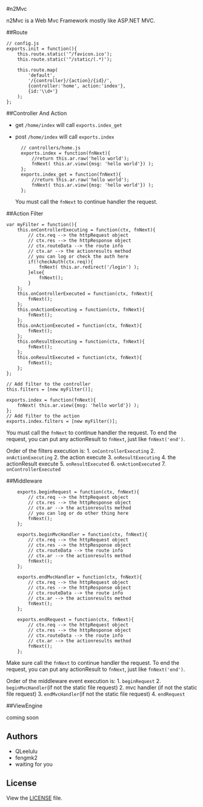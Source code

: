 #n2Mvc

  n2Mvc is a Web Mvc Framework mostly like ASP.NET MVC.

##Route
    
    // config.js
    exports.init = function(){
        this.route.static('^/favicon.ico');
        this.route.static('^/static/(.*)');
        
        this.route.map(
            'default',
            '/{controller}/{action}/{id}/',
            {controller:'home', action:'index'},
            {id:'\\d+'}
        );
    };

##Controller And Action

+ get  `/home/index` will call `exports.index_get`
+ post `/home/index` will call `exports.index`

        // controllers/home.js
        exports.index = function(fnNext){
            //return this.ar.raw('hello world');
            fnNext( this.ar.view({msg: 'hello world'}) );
        };
        exports.index_get = function(fnNext){
            //return this.ar.raw('hello world');
            fnNext( this.ar.view({msg: 'hello world'}) );
        };

  You must call the `fnNext` to continue handler the request.


##Action Filter

    var myFilter = function(){
        this.onControllerExecuting = function(ctx, fnNext){
            // ctx.req --> the httpRequest object
            // ctx.res --> the httpResponse object
            // ctx.routeData --> the route info
            // ctx.ar --> the actionresults method
            // you can log or check the auth here
            if(!checkAuth(ctx.req)){
                fnNext( this.ar.redirect('/login') );
            }else{
                fnNext();
            }
        };
        this.onControllerExecuted = function(ctx, fnNext){
            fnNext();
        };
        this.onActionExecuting = function(ctx, fnNext){
            fnNext();
        };
        this.onActionExecuted = function(ctx, fnNext){
            fnNext();
        };
        this.onResultExecuting = function(ctx, fnNext){
            fnNext();
        };
        this.onResultExecuted = function(ctx, fnNext){
            fnNext();
        };
    };
    
    // Add filter to the controller
    this.filters = [new myFilter()];
    
    exports.index = function(fnNext){
        fnNext( this.ar.view({msg: 'hello world'}) );
    };
    // Add filter to the action
    exports.index.filters = [new myFilter()];
  
  You must call the `fnNext` to continue handler the request. To end the request, you can put any actionResult to `fnNext`, just like `fnNext('end')`.
  
  Order of the filters execution is:
    1. `onControllerExecuting`
    2. `onActionExecuting`
    2.  the action execute
    3. `onResultExecuting`
    4.  the actionResult execute
    5. `onResultExecuted`
    6. `onActionExecuted`
    7. `onControllerExecuted`



##Middleware

		exports.beginRequest = function(ctx, fnNext){
			// ctx.req --> the httpRequest object
            // ctx.res --> the httpResponse object
            // ctx.ar --> the actionresults method
            // you can log or do other thing here
		    fnNext();
		};
		
		exports.beginMvcHandler = function(ctx, fnNext){
			// ctx.req --> the httpRequest object
            // ctx.res --> the httpResponse object
            // ctx.routeData --> the route info
            // ctx.ar --> the actionresults method
		    fnNext();
		};
		
		exports.endMvcHandler = function(ctx, fnNext){
			// ctx.req --> the httpRequest object
            // ctx.res --> the httpResponse object
            // ctx.routeData --> the route info
            // ctx.ar --> the actionresults method
		    fnNext();
		};
		
		exports.endRequest = function(ctx, fnNext){
			// ctx.req --> the httpRequest object
            // ctx.res --> the httpResponse object
            // ctx.routeData --> the route info
            // ctx.ar --> the actionresults method
		    fnNext();
		};
		
  Make sure call the `fnNext` to continue handler the request. To end the request, you can put any actionResult to `fnNext`, just like `fnNext('end')`.

  Order of the middleware event execution is:
    1. `beginRequest`
    2. `beginMvcHandler`(if not the static file request)
    2.    mvc handler (if not the static file request)
    3. `endMvcHandler`(if not the static file request)
    4. `endRequest`


##ViewEngine

  coming soon
  
## Authors

 - QLeelulu
 - fengmk2
 - waiting for you


## License

View the [LICENSE](https://github.com/senchalabs/connect/blob/master/LICENSE) file.
